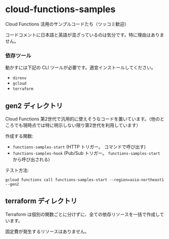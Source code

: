 # cloud-functions-samples

Cloud Functions 活用のサンプルコードたち（ツッコミ歓迎）

コードコメントに日本語と英語が混ざっているのは気分です。特に理由はありません。

### 依存ツール

動かすには下記の CLI ツールが必要です。適宜インストールしてください。

- `direnv`
- `gcloud`
- `terraform`

## gen2 ディレクトリ

Cloud Functions 第2世代で汎用的に使えそうなコードを置いています。（他のところでも現時点では特に明示しない限り第2世代を利用しています）

作成する関数:

- `functions-samples-start` (HTTP トリガー。 コマンドで呼び出す)
- `functions-samples-hook` (Pub/Sub トリガー。 `functions-samples-start` から呼び出される)

テスト方法:

```shell
gcloud functions call functions-samples-start --region=asia-northeast1 --gen2
```

## terraform ディレクトリ

Terraform は個別の関数ごとに分けずに、全ての依存リソースを一括で作成しています。

固定費が発生するリソースはありません。
